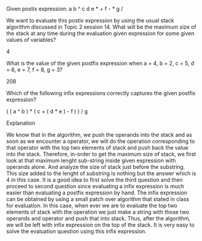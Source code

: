 Given postix expression:
a b ^ c d e * + f - * g /

We want to evaluate this postix expression by using the usual stack algorithm discussed in Topic 2 session 14.
What will be the maximum size of the stack at any time during the evaluation given expression for some given values of variables?

4

What is the value of the given postfix expression when a = 4, b = 2, c = 5, d = 6, e = 7, f = 8, g = 3?

208

Which of the following infix expressions correctly captures the given postfix expression?

( ( a ^ b ) * ( c + ( d * e ) - f ) ) / g

Explanation

We know that in the algorithm, we push the operands into the stack and as soon as we encounter a operator, 
we will do the operation corresponding to that operator with the top two elements of stack and push back the value into the stack.
Therefore, in-order to get the maximum size of stack, we first look at that maximum lenght sub-string inside given expression with operands alone. 
And analyze the size of stack just before the substring. This size added to the lenght of substring is nothing but the answer which is 4 in this case.
It is a good idea to first solve the third question and then proceed to second question since evaluating a infix expression is much easier than evaluating a postfix expression by hand.
The infix expression can be obtained by using a small patch over algorithm that stated in class for evaluation.
In this case, when ever we are to evaluate the top two elements of stack with the operation we just make a string with those two operands and operator and push that into stack. 
Thus, after the algorithm, we will be left with infix expression on the top of the stack. It is very easy to solve the evaluation question using this infix expression.
